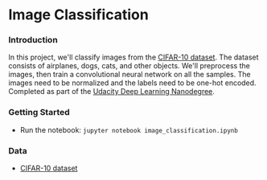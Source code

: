 # Image Classification

### Introduction
In this project, we'll classify images from the [CIFAR-10 dataset](https://www.cs.toronto.edu/~kriz/cifar.html). The dataset consists of airplanes, dogs, cats, and other objects. We'll preprocess the images, then train a convolutional neural network on all the samples. The images need to be normalized and the labels need to be one-hot encoded. Completed as part of the [Udacity Deep Learning Nanodegree](https://www.udacity.com/course/deep-learning-nanodegree-foundation--nd101).

### Getting Started
* Run the notebook: `jupyter notebook image_classification.ipynb`

### Data
* [CIFAR-10 dataset](https://www.cs.toronto.edu/~kriz/cifar.html)
